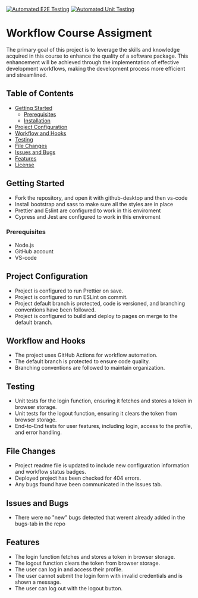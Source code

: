 [![Automated E2E Testing](https://github.com/Ninuskaninus/workflow-CA/actions/workflows/e2e-test.yml/badge.svg)](https://github.com/Ninuskaninus/workflow-CA/actions/workflows/e2e-test.yml)
[![Automated Unit Testing](https://github.com/Ninuskaninus/workflow-CA/actions/workflows/unit-test.yml/badge.svg)](https://github.com/Ninuskaninus/workflow-CA/actions/workflows/unit-test.yml)

# Workflow Course Assigment

The primary goal of this project is to leverage the skills and knowledge acquired in this course to enhance the quality of a software package. This enhancement will be achieved through the implementation of effective development workflows, making the development process more efficient and streamlined.

## Table of Contents

- [Getting Started](#getting-started)
  - [Prerequisites](#prerequisites)
  - [Installation](#installation)
- [Project Configuration](#project-configuration)
- [Workflow and Hooks](#workflow-and-hooks)
- [Testing](#testing)
- [File Changes](#file-changes)
- [Issues and Bugs](#issues-and-bugs)
- [Features](#features)
- [License](#license)

## Getting Started

- Fork the repository, and open it with github-desktop and then vs-code
- Install bootstrap and sass to make sure all the styles are in place
- Prettier and Eslint are configured to work in this enviroment
- Cypress and Jest are configured to work in this enviroment

### Prerequisites
- Node.js
- GitHub account
- VS-code

## Project Configuration

- Project is configured to run Prettier on save.
- Project is configured to run ESLint on commit.
- Project default branch is protected, code is versioned, and branching conventions have been followed.
- Project is configured to build and deploy to pages on merge to the default branch.

## Workflow and Hooks

- The project uses GitHub Actions for workflow automation.
- The default branch is protected to ensure code quality.
- Branching conventions are followed to maintain organization.

## Testing

- Unit tests for the login function, ensuring it fetches and stores a token in browser storage.
- Unit tests for the logout function, ensuring it clears the token from browser storage.
- End-to-End tests for user features, including login, access to the profile, and error handling.

## File Changes


- Project readme file is updated to include new configuration information and workflow status badges.
- Deployed project has been checked for 404 errors.
- Any bugs found have been communicated in the Issues tab.

## Issues and Bugs

- There were no "new" bugs detected that werent already added in the bugs-tab in the repo

## Features

- The login function fetches and stores a token in browser storage.
- The logout function clears the token from browser storage.
- The user can log in and access their profile.
- The user cannot submit the login form with invalid credentials and is shown a message.
- The user can log out with the logout button.



